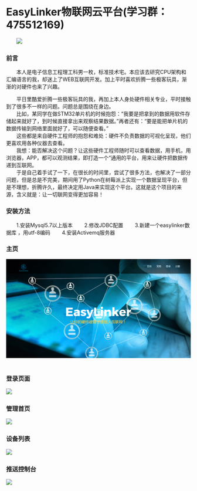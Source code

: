 # EasyLinker物联网云平台(学习群：475512169)
&emsp;&emsp;![](screenshot/logo.png)
### 前言  

&emsp;&emsp;本人是电子信息工程理工科男一枚，标准技术宅。本应该去研究CPU架构和汇编语言的我，却迷上了WEB互联网开发。加上平时喜欢折腾一些极客玩具，渐渐的对硬件也来了兴趣。
  
  &emsp;&emsp;平日里酷爱折腾一些极客玩具的我，再加上本人身处硬件相关专业，平时接触到了很多不一样的问题。问题总是围绕在身边。  
  &emsp;&emsp;比如，某同学在做STM32单片机的时候抱怨：“我要是把拿到的数据用软件存储起来就好了，到时候直接拿出来观察结果数据。”再者还有：“要是能把单片机的数据传输到网络里面就好了，可以随便查看。”  
  &emsp;&emsp;这些都是来自硬件工程师的抱怨和难处：硬件不负责数据的可视化呈现，他们更喜欢用各种仪器去查看。  
  &emsp;&emsp;我想：能否解决这个问题？让这些硬件工程师随时可以查看数据，用手机，用浏览器，APP，都可以观测结果，即打造一个“通用的平台，用来让硬件把数据传递到互联网。  
  &emsp;&emsp;于是自己着手试了一下，在很长的时间里，尝试了很多方法，也解决了一部分问题，但是总是不完美，期间用了Python在树莓派上实现一个数据呈现平台，但是不理想，折腾许久，最终决定用Java来实现这个平台。这就是这个项目的来源，含义就是：让一切联网变得更加容易！
&emsp;&emsp;
 ### 安装方法
&emsp;&emsp;1.安装Mysql5.7以上版本
&emsp;&emsp;2.修改JDBC配置
&emsp;&emsp;3.新建一个easylinker数据库 ，用utf-8编码
&emsp;&emsp;4.安装Activemq服务器
&emsp;&emsp;
&emsp;&emsp;
 ### 主页
![](screenshot/1.png)
&emsp;&emsp;
### 登录页面
![](screenshot/2.png)
&emsp;&emsp;
### 管理首页
![](screenshot/3.png)
&emsp;&emsp;
### 设备列表
![](screenshot/4.png)
&emsp;&emsp;
### 推送控制台
![](screenshot/5.png)
&emsp;&emsp;
  

